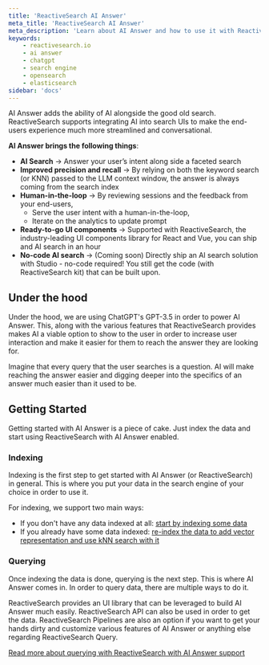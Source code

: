 ```yaml
---
title: 'ReactiveSearch AI Answer'
meta_title: 'ReactiveSearch AI Answer'
meta_description: 'Learn about AI Answer and how to use it with ReactiveSearch'
keywords:
    - reactivesearch.io
    - ai answer
    - chatgpt
    - search engine
    - opensearch
    - elasticsearch
sidebar: 'docs'
---
```


AI Answer adds the ability of AI alongside the good old search. ReactiveSearch supports integrating AI into search UIs to make the end-users experience much more streamlined and conversational.

**AI Answer brings the following things**:

- **AI Search** → Answer your user’s intent along side a faceted search
- **Improved precision and recall** → By relying on both the keyword search (or KNN) passed to the LLM context window, the answer is always coming from the search index
- **Human-in-the-loop** → By reviewing sessions and the feedback from your end-users,
    - Serve the user intent with a human-in-the-loop,
    - Iterate on the analytics to update prompt
- **Ready-to-go UI components** → Supported with ReactiveSearch, the industry-leading UI components library for React and Vue, you can ship and AI search in an hour
- **No-code AI search** → (Coming soon) Directly ship an AI search solution with Studio - no-code required! You still get the code (with ReactiveSearch kit) that can be built upon.

## Under the hood

Under the hood, we are using ChatGPT's GPT-3.5 in order to power AI Answer. This, along with the various features that ReactiveSearch provides makes AI a viable option to show to the user in order to increase user interaction and make it easier for them to reach the answer they are looking for.

Imagine that every query that the user searches is a question. AI will make reaching the answer easier and digging deeper into the specifics of an answer much easier than it used to be.

## Getting Started

Getting started with AI Answer is a piece of cake. Just index the data and start using ReactiveSearch with AI Answer enabled.

### Indexing

Indexing is the first step to get started with AI Answer (or ReactiveSearch) in general. This is where you put your data in the search engine of your choice in order to use it.

For indexing, we support two main ways:

- If you don't have any data indexed at all: [start by indexing some data]()
- If you already have some data indexed: [re-index the data to add vector representation and use kNN search with it]()

### Querying

Once indexing the data is done, querying is the next step. This is where AI Answer comes in. In order to query data, there are multiple ways to do it.

ReactiveSearch provides an UI library that can be leveraged to build AI Answer much easily. ReactiveSearch API can also be used in order to get the data. ReactiveSearch Pipelines are also an option if you want to get your hands dirty and customize various features of AI Answer or anything else regarding ReactiveSearch Query.

[Read more about querying with ReactiveSearch with AI Answer support]()


